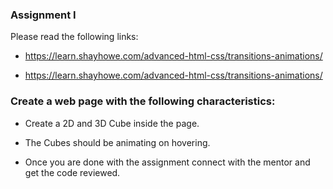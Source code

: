 ### Assignment I

Please read the following links:
<!-- ... -->
- https://learn.shayhowe.com/advanced-html-css/transitions-animations/

- https://learn.shayhowe.com/advanced-html-css/transitions-animations/

### Create a web page with the following characteristics:

- Create a 2D and 3D Cube inside the page.

- The Cubes should be animating on hovering.

- Once you are done with the assignment connect with the mentor and get the code reviewed.
